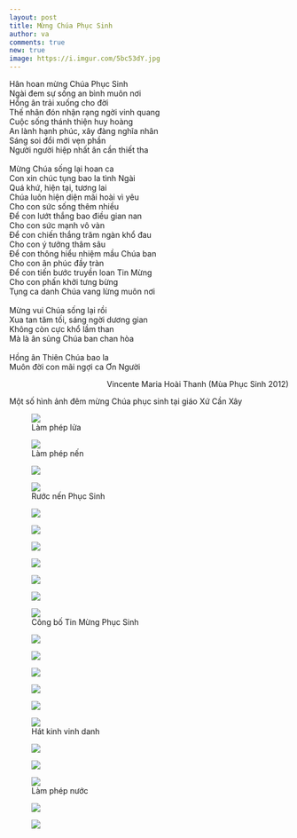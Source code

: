 ```yaml
---
layout: post
title: Mừng Chúa Phục Sinh
author: va
comments: true
new: true
image: https://i.imgur.com/5bc53dY.jpg
---
```


<div class="center">
Hân hoan mừng Chúa Phục Sinh<br/>
Ngài đem sự sống an bình muôn nơi<br/>
Hồng ân trải xuống cho đời<br/>
Thế nhân đón nhận rạng ngời vinh quang<br/>
Cuộc sống thánh thiện huy hoàng<br/>
An lành hạnh phúc, xây đàng nghĩa nhân<br/>
Sáng soi đổi mới vẹn phần<br/>
Người người hiệp nhất ân cần thiết tha<br/>
<br/>
Mừng Chúa sống lại hoan ca<br/>
Con xin chúc tụng bao la tình Ngài<br/>
Quá khứ, hiện tại, tương lai<br/>
Chúa luôn hiện diện mãi hoài vì yêu<br/>
Cho con sức sống thêm nhiều<br/>
Để con lướt thắng bao điều gian nan<br/>
Cho con sức mạnh vô vàn<br/>
Để con chiến thắng trăm ngàn khổ đau<br/>
Cho con ý tưởng thâm sâu<br/>
Để con thông hiểu nhiệm mầu Chúa ban<br/>
Cho con ân phúc đầy tràn<br/>
Để con tiến bước truyền loan Tin Mừng<br/>
Cho con phấn khởi tưng bừng<br/>
Tụng ca danh Chúa vang lừng muôn nơi<br/>
<br/>
Mừng vui Chúa sống lại rồi<br/>
Xua tan tăm tối, sáng ngời dương gian<br/>
Không còn cực khổ lầm than<br/>
Mà là ân sủng Chúa ban chan hòa<br/>
<br/>
Hồng ân Thiên Chúa bao la<br/>
Muôn đời con mãi ngợi ca Ơn Người
</div>
<p style="text-align:right;">Vincente Maria Hoài Thanh (Mùa Phục Sinh 2012)</p>
Một số hình ảnh đêm mừng Chúa phục sinh tại giáo Xứ Cần Xây

<figure>
    <img src="https://i.imgur.com/52O49Tc.jpg" />
    <figcaption>Làm phép lửa</figcaption>
</figure>

<figure>
    <img src="https://i.imgur.com/PkV0oWD.jpg" />
    <figcaption>Làm phép nến</figcaption>
</figure>

<figure>
    <img src="https://i.imgur.com/2xRa0v2.jpg" />
</figure>

<figure>
    <img src="https://i.imgur.com/POo4F8x.jpg" />
    <figcaption>Rước nến Phục Sinh</figcaption>
</figure>

<figure>
    <img src="https://i.imgur.com/mVpDovI.jpg" />
</figure>

<figure>
    <img src="https://i.imgur.com/vsXsh81.jpg" />
</figure>

<figure>
    <img src="https://i.imgur.com/wtcJTVX.jpg" />
</figure>

<figure>
    <img src="https://i.imgur.com/hwryuPm.jpg" />
</figure>

<figure>
    <img src="https://i.imgur.com/Ac5eRpS.jpg" />
</figure>

<figure>
    <img src="https://i.imgur.com/334WzDO.jpg" />
</figure>

<figure>
    <img src="https://i.imgur.com/7kU6gXT.jpg" />
    <figcaption>Công bố Tin Mừng Phục Sinh</figcaption>
</figure>

<figure>
    <img src="https://i.imgur.com/F8x0sbh.jpg" />
</figure>

<figure>
    <img src="https://i.imgur.com/9x8LzxD.jpg" />
</figure>

<figure>
    <img src="https://i.imgur.com/U856G7u.jpg" />
</figure>

<figure>
    <img src="https://i.imgur.com/JWDQwar.jpg" />
</figure>

<figure>
    <img src="https://i.imgur.com/QzgjdSb.jpg" />
</figure>

<figure>
    <img src="https://i.imgur.com/tfL7NYY.jpg" />
    <figcaption>Hát kinh vinh danh</figcaption>
</figure>

<figure>
    <img src="https://i.imgur.com/d45CpjD.jpg" />
</figure>

<figure>
    <img src="https://i.imgur.com/vkjCfw2.jpg" />
</figure>

<figure>
    <img src="https://i.imgur.com/n2hQLpD.jpg" />
    <figcaption>Làm phép nước</figcaption>
</figure>

<figure>
    <img src="https://i.imgur.com/5nJYzod.jpg" />
</figure>

<figure>
    <img src="https://i.imgur.com/SZbMMrI.jpg" />
</figure>
